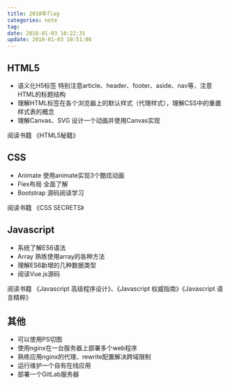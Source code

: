 ```yaml
---
title: 2018年flag
categories: note
tag: 
date: 2018-01-03 10:22:31
update: 2018-01-03 10:51:00
---
```


## HTML5

* 语义化H5标签 特别注意article、header、footer、aside、nav等，注意HTML的标题结构
* 理解HTML标签在各个浏览器上的默认样式（代理样式），理解CSS中的重置样式表的概念
* 理解Canvas、SVG 设计一个动画并使用Canvas实现

阅读书籍 《HTML5秘籍》

## CSS

* Animate 使用animate实现3个酷炫动画
* Flex布局 全面了解
* Bootstrap 源码阅读学习

阅读书籍 《CSS SECRETS》

## Javascript

* 系统了解ES6语法
* Array 熟练使用array的各种方法
* 理解ES6新增的几种数据类型
* 阅读Vue.js源码

阅读书籍 《Javascript 高级程序设计》、《Javascript 权威指南》《Javascript 语言精粹》

## 其他

* 可以使用PS切图
* 使用nginx在一台服务器上部署多个web程序
* 熟练应用nginx的代理、rewrite配置解决跨域限制
* 运行维护一个自有在线应用
* 部署一个GitLab服务器
